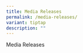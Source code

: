 ```yaml
---
title: Media Releases
permalink: /media-releases/
variant: tiptap
description: ""
---
```

<p>Media Releases</p>